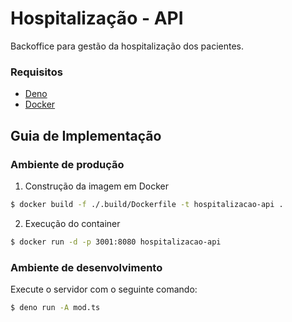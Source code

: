 # Hospitalização - API

Backoffice para gestão da hospitalização dos pacientes.

### Requisitos

- [Deno](https://deno.com)
- [Docker](https://docker.com)

## Guia de Implementação

### Ambiente de produção

1. Construção da imagem em Docker

```bash
$ docker build -f ./.build/Dockerfile -t hospitalizacao-api .
```

2. Execução do container

```bash
$ docker run -d -p 3001:8080 hospitalizacao-api
```

### Ambiente de desenvolvimento

Execute o servidor com o seguinte comando:

```bash
$ deno run -A mod.ts
```
